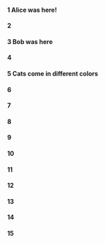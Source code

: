 #### 1 Alice was here!
#### 2
#### 3 Bob was here
#### 4
#### 5 Cats come in different colors
#### 6
#### 7
#### 8
#### 9
#### 10
#### 11
#### 12
#### 13
#### 14
#### 15